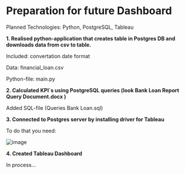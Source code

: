 # Preparation for future Dashboard

Planned Technologies: Python, PostgreSQL, Tableau

**1. Realised python-application that creates table in Postgres DB and downloads data from csv to table.**

   Included: convertation date format
   
   Data: financial_loan.csv
   
   Python-file: main.py

**2. Calculated KPI`s using PostgreSQL queries (look Bank Loan Report Query Document.docx )**
   
   Added SQL-file (Queries Bank Loan.sql)

**3. Connected to Postgres server by installing driver for Tableau**
   
   To do that you need:

![image](https://github.com/user-attachments/assets/87e26df8-4857-46ec-86fe-76e64f32bed9)


**4. Created Tableau Dashboard**
   
   In process...
